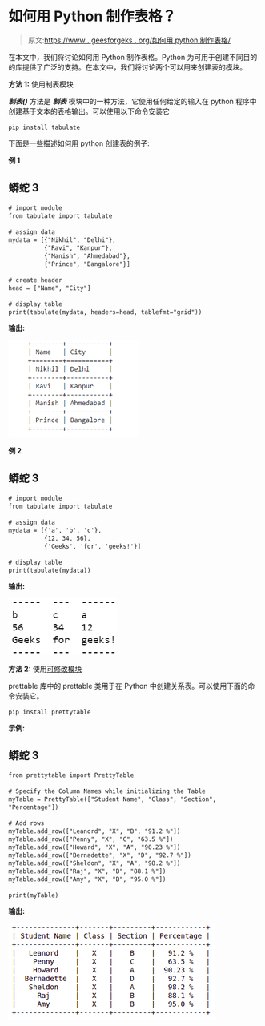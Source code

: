 # 如何用 Python 制作表格？

> 原文:[https://www . geesforgeks . org/如何用 python 制作表格/](https://www.geeksforgeeks.org/how-to-make-a-table-in-python/)

在本文中，我们将讨论如何用 Python 制作表格。Python 为可用于创建不同目的的库提供了广泛的支持。在本文中，我们将讨论两个可以用来创建表的模块。

**方法 1:** 使用制表模块

***制表()*** 方法是 ***制表*** 模块中的一种方法，它使用任何给定的输入在 python 程序中创建基于文本的表格输出。可以使用以下命令安装它

```
pip install tabulate
```

下面是一些描述如何用 python 创建表的例子:

**例 1**

## 蟒蛇 3

```
# import module
from tabulate import tabulate

# assign data
mydata = [{"Nikhil", "Delhi"}, 
          {"Ravi", "Kanpur"}, 
          {"Manish", "Ahmedabad"}, 
          {"Prince", "Bangalore"}]

# create header
head = ["Name", "City"]

# display table
print(tabulate(mydata, headers=head, tablefmt="grid"))
```

**输出:**

![](img/26b4c408b1af20a76492e0cbc4268bc4.png)

**例 2**

## 蟒蛇 3

```
# import module
from tabulate import tabulate

# assign data
mydata = [{'a', 'b', 'c'},
          {12, 34, 56},
          {'Geeks', 'for', 'geeks!'}]

# display table
print(tabulate(mydata))
```

**输出:**

![](img/b19152ec679368594817f67e467f2d48.png)

**方法 2:** 使用[可修改模块](https://www.geeksforgeeks.org/creating-tables-with-prettytable-library-python/)

prettable 库中的 prettable 类用于在 Python 中创建关系表。可以使用下面的命令安装它。

```
pip install prettytable 
```

**示例:**

## 蟒蛇 3

```
from prettytable import PrettyTable 

# Specify the Column Names while initializing the Table 
myTable = PrettyTable(["Student Name", "Class", "Section", "Percentage"]) 

# Add rows 
myTable.add_row(["Leanord", "X", "B", "91.2 %"]) 
myTable.add_row(["Penny", "X", "C", "63.5 %"]) 
myTable.add_row(["Howard", "X", "A", "90.23 %"]) 
myTable.add_row(["Bernadette", "X", "D", "92.7 %"]) 
myTable.add_row(["Sheldon", "X", "A", "98.2 %"]) 
myTable.add_row(["Raj", "X", "B", "88.1 %"]) 
myTable.add_row(["Amy", "X", "B", "95.0 %"]) 

print(myTable)
```

**输出:**

![create table python](img/011fe8abe3e9b297469f7ac7a2bf16a5.png)